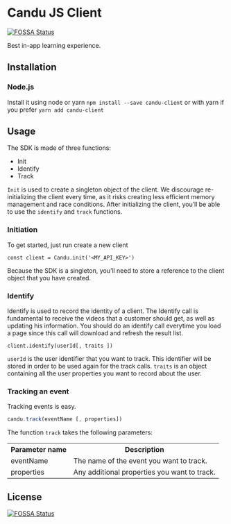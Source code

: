 # Candu JS Client
[![FOSSA Status](https://app.fossa.io/api/projects/git%2Bgithub.com%2Fcandulabs%2Fjs-eventing.svg?type=shield)](https://app.fossa.io/projects/git%2Bgithub.com%2Fcandulabs%2Fjs-eventing?ref=badge_shield)


Best in-app learning experience.

## Installation

### Node.js
Install it using node or yarn
`npm install --save candu-client`
or with yarn if you prefer
`yarn add candu-client`

## Usage

The SDK is made of three functions:
* Init
* Identify
* Track

`Init` is used to create a singleton object of the client. We discourage re-initializing the client every time, as it risks creating less efficient memory management and race conditions. After initializing the client, you’ll be able to use the `identify`  and `track` functions.

### Initiation

To get started, just run create a new client

```const client = Candu.init('<MY_API_KEY>')```

Because the SDK is a singleton, you’ll need to store a reference to the client object that you have created.

### Identify


Identify is used to record the identity of a client. The Identify call is fundamental to receive the videos that a customer should get, as well as updating his information. You should do an identify call everytime you load a page since this call will download and refresh the result list.

```client.identify(userId[, traits ])```


`userId` is the user identifier that you want to track. This identifier will be stored in order to be used again for the track calls. `traits` is an object containing all the user properties you want to record about the user.


### Tracking an event

Tracking events is easy.

```js
candu.track(eventName [, properties])
```

The function `track` takes the following parameters:

<table>
  <tr>
    <th>Parameter name</th>
    <th>Description</th>
  </tr>
  <tr>
    <td>eventName</td>
    <td>
      The name of the event you want to track.
    </td>
  </tr>
  <tr>
    <td>properties</td>
    <td>
      Any additional properties you want to track.
    </td>
  </tr>
</table>


## License
[![FOSSA Status](https://app.fossa.io/api/projects/git%2Bgithub.com%2Fcandulabs%2Fjs-eventing.svg?type=large)](https://app.fossa.io/projects/git%2Bgithub.com%2Fcandulabs%2Fjs-eventing?ref=badge_large)